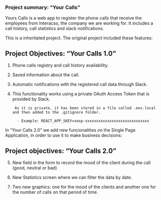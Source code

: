 
### Project summary: “Your Calls”

Yours Calls is a web app to register the phone calls that receive the employees from Interacso, the company we are working for. It includes a call history, call statistics and slack notifications. 

This is a inheritated project. The original project included these features:

## Project Objectives: “Your Calls 1.0”

1. Phone calls registry and call history availability.

2. Saved information about the call.

3. Automatic notifications with the registered call data through Slack.

4. This functionality works using a private OAuth Access Token that is provided by Slack. 
        
        As it is private, it has been stored in a file called .env.local and then added to the .gitignore folder. 

         - Example: REACT_APP_SKEY=xoxp-xxxxxxxxxxxxxxxxxxxxxxxxxxxxx


In “Your Calls 2.0” we add new funcionalities on the Single Page Application, in order to use it to make business decisions:

## Project objectives: “Your Calls 2.0”

5. New field in the form to record the mood of the client during the call (good, neutral or bad)

6. New Statistics screen where we can filter the data by date.

7. Two new graphics: one for the mood of the clients and another one for the number of calls on that period of time.
















